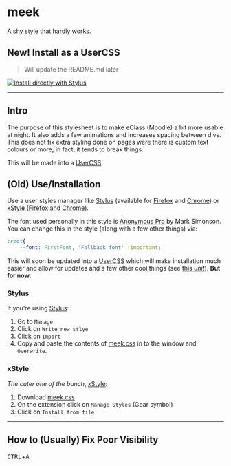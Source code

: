 # meek
A shy style that hardly works.

## New! Install as a UserCSS
> Will update the README.md later

[![Install directly with Stylus](https://img.shields.io/badge/Install%20directly%20with-Stylus-00adad.svg)](https://raw.githubusercontent.com/FineCervine/meek/master/meek.user.css)

---

## Intro
The purpose of this stylesheet is to make eClass (Moodle) a bit more usable at
night. It also adds a few animations and increases spacing between divs.
This does not fix extra styling done on pages were there is custom text colours 
or more; in fact, it tends to break things.

This will be made into a [UserCSS](https://github.com/openstyles/stylus/wiki/Usercss).

## (Old) Use/Installation
Use a user styles manager like [Stylus](https://github.com/openstyles/stylus/)
(available for [Firefox](https://addons.mozilla.org/en-US/firefox/addon/styl-us/)
and [Chrome](https://chrome.google.com/webstore/detail/stylus/clngdbkpkpeebahjckkjfobafhncgmne))
or [xStyle](https://github.com/FirefoxBar/xStyle) ([Firefox](https://addons.mozilla.org/en-US/firefox/addon/xstyle/)
and [Chrome](https://chrome.google.com/webstore/detail/xstyle/hncgkmhphmncjohllpoleelnibpmccpj)).

The font used personally in this style is [Anonymous Pro](https://www.marksimonson.com/fonts/view/anonymous-pro)
by Mark Simonson. You can change this in the style (along with a few other things) via:

```css
:root{
    --font: FirstFont, 'Fallback font' !important;
```

This will soon be updated into a [UserCSS](https://github.com/openstyles/stylus/wiki/Usercss)
which will make installation much easier and allow for updates and a few other cool things (see 
[this *unit*](https://github.com/StylishThemes/Github-Dark)). 
**But for now**:

### Stylus
If you're using [Stylus](https://github.com/openstyles/stylus/):

1. Go to `Manage`
2. Click on `Write new stlye`
3. Click on `Import`
4. Copy and paste the contents of [meek.css]() in to the window and `Overwrite`.

### xStyle
*The cuter one of the bunch*, [xStyle](https://github.com/FirefoxBar/xStyle):

1. Download [meek.css]()
2. On the extension click on `Manage Styles` (Gear symbol)
3. Click on `Install from file`

---

## How to (Usually) Fix Poor Visibility
<kbd>CTRL</kbd>+<kbd>A</kbd>

